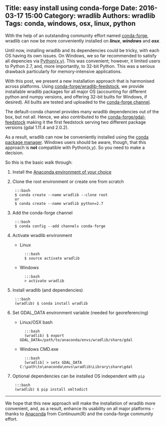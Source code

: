 Title: easy install using conda-forge
Date: 2016-03-17 15:00
Category: wradlib
Authors: wradlib
Tags: conda, windows, osx, linux, python
---

With the help of an outstanding community effort named [conda-forge](https://conda-forge.github.io/),
wradlib can now be more conveniently installed on _**linux**_, _**windows**_ and _**osx**_.

Until now, installing wradlib and its dependencies could be tricky, with each OS having its own issues. On Windows, we so far recommended
to satisfy all depencies via [Python(x,y)](https://python-xy.github.io/). This was convenient; however, it limited users to Python 2.7,
and, more importantly, to 32-bit Python. This was a serious drawback particularly for memory-intensive applications.

With this post, we present a new installation approach that is harmonised across platforms. Using
[conda-forge/wradlib-feedstock](https://github.com/conda-forge/wradlib-feedstock), we provide installable wradlib packages
for all major OS (accounting for different python and numpy versions, and offering 32-bit builts for Windows, if desired).
All builts are tested and uploaded to the [conda-forge channel](https://anaconda.org/conda-forge/wradlib).

The default-conda channel provides many wradlib dependencies out of the box, but not all.
Hence, we also contributed to the [conda-forge/gdal-feedstock](https://github.com/conda-forge/gdal-feedstock)
making it the first feedstock serving two different package versions (gdal 1.11.4 and 2.0.2).

As a result, wradlib can now be conveniently installed using the [conda package manager](http://conda.pydata.org/docs/intro.html).
Windows users should be aware, though, that this approach is **not** compatible with Python(x,y). So you need to make a decision.

So this is the basic walk through:

1. Install the [Anaconda environment of your choice](https://www.continuum.io/downloads)

2. Clone the root environment or create one from scratch

        :::bash
        $ conda create --name wradlib --clone root
        or
        $ conda create --name wradlib python=2.7

3. Add the conda-forge channel

        :::bash
        $ conda config --add channels conda-forge

4. Activate wradlib environment

    * Linux

            :::bash
            $ source activate wradlib

    * Windows

            :::bash
            > activate wradlib

5. Install wradlib (and dependencies)

        :::bash
        (wradlib) $ conda install wradlib

6. Set GDAL_DATA environment variable (needed for georeferencing)

    * Linux/OSX bash

            :::bash
            (wradlib) $ export GDAL_DATA=/path/to/anaconda/envs/wradlib/share/gdal

    * Windows CMD.exe

            :::bash
            [wradlib] > setx GDAL_DATA C:\path\to\anaconda\envs\wradlib\Library\share\gdal

7. Optional dependencies can be installed OS independent with `pip`

        :::bash
        (wradlib) $ pip install xmltodict

* * *

We hope that this new approach will make the installation of wradlib more convenient, and, as a result, enhance its usability
on all major platforms - thanks to [Anaconda](https://www.continuum.io/why-anaconda) from Continuum(R) and the conda-forge
community effort.





